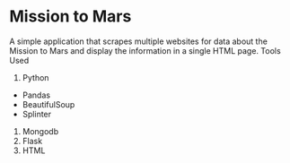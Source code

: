 # Mission to Mars

A simple application that scrapes multiple websites for data about the Mission to Mars and display the information in a single HTML page.
Tools Used
1. Python
  * Pandas
  * BeautifulSoup
  * Splinter
1. Mongodb
1. Flask
1. HTML
